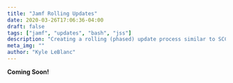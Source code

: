 ```yaml
---
title: "Jamf Rolling Updates"
date: 2020-03-26T17:06:36-04:00
draft: false
tags: ["jamf", "updates", "bash", "jss"]
description: "Creating a rolling (phased) update process similar to SCCM"
meta_img: ""
author: "Kyle LeBlanc"
---
```



**Coming Soon!**